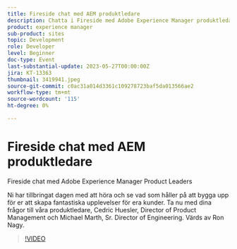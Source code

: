 ```yaml
---
title: Fireside chat med AEM produktledare
description: Chatta i Fireside med Adobe Experience Manager produktledareDu har tillbringat dagen med att höra och se vad som håller på att bygga upp fantastiska upplevelser för dina kunder. Ta nu med dina frågor till våra produktledare, Cedric Huesler, Director of Product Management och Michael Marth, Sr. Director of Engineering. Värds av Ron Nagy.
product: experience manager
sub-product: sites
topic: Development
role: Developer
level: Beginner
doc-type: Event
last-substantial-update: 2023-05-27T00:00:00Z
jira: KT-13363
thumbnail: 3419941.jpeg
source-git-commit: c0ac31a014d3361c109278723baf5da013566ae2
workflow-type: tm+mt
source-wordcount: '115'
ht-degree: 0%

---
```



# Fireside chat med AEM produktledare

Fireside chat med Adobe Experience Manager Product Leaders

Ni har tillbringat dagen med att höra och se vad som håller på att bygga upp för er att skapa fantastiska upplevelser för era kunder. Ta nu med dina frågor till våra produktledare, Cedric Huesler, Director of Product Management och Michael Marth, Sr. Director of Engineering. Värds av Ron Nagy.

>[!VIDEO](https://video.tv.adobe.com/v/3419941/?learn=on)
